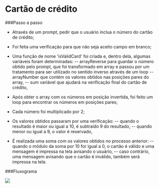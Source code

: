 # Cartão de crédito

###Passo a passo

- Através de um prompt, pedir que o usuário inclua o número do cartão de crédito;
- Foi feita uma verificação para que não seja aceito campo em branco;

- Uma função de nome 'isValidCard' foi criada e, dentro dela, algumas variáveis foram determinadas:
  -- arrayReverse para guardar o número obtido pelo prompt, que foi transformado em array e passou por um tratamento para ser utilizado no sentido inverso através de um loop
  -- arrayNumber que contém os valores obtidos nas posições pares do array,
  -- sum variável que ajudará na verificação final do cartão de crédito,

- Após obter o array com os números em posição invertida, foi feito um loop para encontrar os números em posições pares;
- Cada número foi multiplicado por 2;
- Os valores obtidos passaram por uma verificação:
  -- quando o resultado é maior ou igual a 10, é subtraído 9 do resultado,
  -- quando menor ou igual a 9, o valor é reservado,

- É realizada uma soma com os valores obtidos no processo anterior:
  -- quando o módulo da soma por 10 for igual a 0, o cartão é válido e uma mensagem é impressa na tela avisando o usuário,
  -- caso contrário, uma mensagem avisando que o cartão é inválido, também será impressa na tela.


###Fluxograma

![](https://www.lucidchart.com/publicSegments/view/40f3ef5e-4741-4ba7-adf0-42c312cdef6b/image.png)
